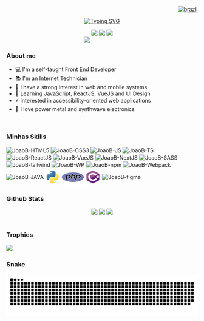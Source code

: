 <p align="right"><a href="https://github.com/JoaoBatistaJr/JoaoBatistaJr/blob/master/README.md"><img width="25" height="25" src="https://img.icons8.com/color/25/brazil.png" alt="brazil"/></p>
  
<p align="center" >
 <a href="https://git.io/typing-svg"><img src="https://readme-typing-svg.demolab.com?font=Fira+sans&size=26&duration=3000&pause=1000&color=61DAFB&center=true&vCenter=true&width=460&lines=Hi+there!+%F0%9F%91%8B%F0%9F%8F%BB+Welcome!;Always+learning+new+things;FrontEnd+Developer;JavaScript+%7C+React.js+%7C+Vue.js+%7C+Next.js;HTML5+%7C+CSS3+%7C+SASS+%7C+Tailwind" alt="Typing SVG" /></a>

</p>

<div align="center">
    <a href="https://www.linkedin.com/in/jbjunior03/" target="_blank"><img src=https://img.shields.io/badge/linkedin-%2300acee.svg?color=405DE6&style=for-the-badge&logo=linkedin&logoColor=white /></a>
    <a href = "mailto:joaob.dev@gmail.com"><img src="https://img.shields.io/badge/-Gmail-%23333?style=for-the-badge&logo=gmail&logoColor=white" target="_blank"></a>
    <a href="https://instagram.com/joaob.dev" target="_blank"><img src=https://img.shields.io/badge/instagram-%ff5851db.svg?color=C13584&style=for-the-badge&logo=instagram&logoColor=white /></a>
  
</div>



<div>
  <picture> <img align="right" src="https://github.com/7oSkaaa/7oSkaaa/blob/main/Images/Right_Side.gif?raw=true" width = 300px> </picture>
</div>

<br>

<h3> About me</h3>
<div>
    <ul>
        <li>💻 I'm a self-taught Front End Developer </li>
        <li>📚 I'm an Internet Technician </li>
        <li>📝 I have a strong interest in web and mobile systems </li>
        <li>🌱 Learning JavaScript, ReactJS, VueJS and UI Design </li>
        <li>⚡ Interested in accessibility-oriented web applications </li>
        <li>🎵 I love power metal and synthwave electronics </li>
    </ul>
 </div>

<br>
<h3> Minhas Skills </h3>
  <div >
   <img align="center" alt="JoaoB-HTML5" height="40" width="40" src="https://img.icons8.com/color/48/000000/html-5--v1.png"/>
   <img align="center" alt="JoaoB-CSS3" height="40" width="40" src="https://img.icons8.com/color/48/000000/css3.png"/>
   <img align="center" alt="JoaoB-JS" height="40" width="40" src="https://img.icons8.com/color/48/000000/javascript--v1.png"/>
   <img align="center" alt="JoaoB-TS" height="40" width="40" <img width="40" height="40" src="https://img.icons8.com/color/40/typescript.png" />
   <img align="center" alt="JoaoB-ReactJS" height="40" width="40" src="https://img.icons8.com/officel/40/000000/react.png">
   <img align="center" alt="JoaoB-VueJS" height="40" width="40" src="https://img.icons8.com/color/40/vue-js.png"/>
   <img align="center" alt="JoaoB-NextJS" height="40" width="40" src="https://img.icons8.com/color/48/000000/nextjs.png"/>
   <img align="center" alt="JoaoB-SASS" height="40" width="40" src="https://img.icons8.com/color/48/000000/sass.png"/>
   <img align="center" alt="JoaoB-tailwind" height="40" width="40" <img width="40" height="40" src="https://img.icons8.com/color/40/tailwind_css.png"/>
   <img align="center" alt="JoaoB-WP" height="40" width="40" src="https://img.icons8.com/fluency/48/000000/wordpress.png"/>
   <img align="center" alt="JoaoB-npm" height="40" width="40" src="https://img.icons8.com/color/48/000000/npm.png"/>
   <img align="center" alt="JoaoB-Webpack" height="48" width="48" width="48" height="48" src="https://img.icons8.com/color/48/webpack.png"/>
   <img align="center" alt="JoaoB-JAVA" height="48" width="48" src="https://img.icons8.com/color/48/000000/java-coffee-cup-logo--v1.png"/>
   <img align="center" alt="JoaoB-Python" height="40" width="40" src="https://raw.githubusercontent.com/devicons/devicon/master/icons/python/python-original.svg">
   <img align="center" alt="JoaoB-PHP" height="48" width="58" src="https://raw.githubusercontent.com/devicons/devicon/master/icons/php/php-original.svg">
   <img align="center" alt="JoaoB-Csharp" height="35" width="40" src="https://raw.githubusercontent.com/devicons/devicon/master/icons/csharp/csharp-original.svg">
   <img align="center" alt="JoaoB-figma" height="35" width="40" src="https://img.icons8.com/color/40/figma--v1.png"/
</div>

<br>

<h3>Github Stats</h3>
<div align="center">
<!--     <img src="http://github-profile-summary-cards.vercel.app/api/cards/stats?username=joaobatistajr&theme=react" /> -->
    <img src="https://github-readme-stats.vercel.app/api?username=JoaoBatistaJr&theme=react&show_icons=true&hide_border=true&count_private=true" />
<!--     <img src="https://github-readme-stats.vercel.app/api/top-langs/?username=JoaoBatistaJr&theme=react&show_icons=true&hide_border=true&layout=compact" /> -->
    <img src="http://github-profile-summary-cards.vercel.app/api/cards/repos-per-language?username=joaobatistajr&theme=react" />
    <img src="http://github-profile-summary-cards.vercel.app/api/cards/profile-details?username=joaobatistajr&theme=react" />
</div>


<br>

   <h3> Trophies </h3>
   <div display="inline-block">
       <img src="https://github-profile-trophy.vercel.app/?username=joaobatistajr&theme=onedark&column=-1"/>
   </div>

  
  <h3> Snake </h3>
  <div > 
    <img aling="center" src="https://github.com/joaobatistajr/joaobatistajr/blob/output/github-contribution-grid-snake.svg">
   </div>
